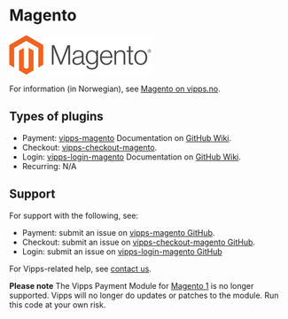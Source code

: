 <!-- START_METADATA
---
title: Magento plugin platform
sidebar_label: Magento
hide_table_of_contents: true
pagination_next: null
pagination_prev: null
---
END_METADATA -->

# Magento

![Magento logo](images/magento.png)

For information (in Norwegian), see [Magento on vipps.no](https://www.vipps.no/produkter-og-tjenester/bedrift/ta-betalt-paa-nett/ta-betalt-paa-nett/magento/).

## Types of plugins

* Payment: [vipps-magento](https://github.com/vippsas/vipps-magento) Documentation on [GitHub Wiki](https://github.com/vippsas/vipps-magento/wiki/Documentation).
* Checkout: [vipps-checkout-magento](https://github.com/vippsas/vipps-checkout-magento).
* Login: [vipps-login-magento](https://github.com/vippsas/vipps-login-magento) Documentation on [GitHub Wiki](https://github.com/vippsas/vipps-login-magento/wiki/Technical-User-Guide#introduction).
* Recurring: N/A

## Support

For support with the following, see:

* Payment: submit an issue on [vipps-magento GitHub](https://github.com/vippsas/vipps-magento).
* Checkout: submit an issue on [vipps-checkout-magento GitHub](https://github.com/vippsas/vipps-checkout-magento).
* Login: submit an issue on [vipps-login-magento GitHub](https://github.com/vippsas/vipps-login-magento)

For Vipps-related help, see [contact us](https://developer.vippsmobilepay.com/docs/vipps-developers/contact).

**Please note** The Vipps Payment Module for [Magento 1](https://github.com/vippsas/vipps-magento-v1) is no longer supported. Vipps will no longer do updates or patches to the module. Run this code at your own risk.
